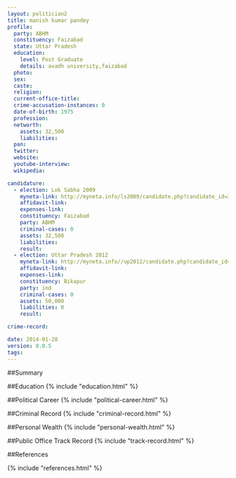 ```yaml
---
layout: politician2
title: manish kumar pandey
profile: 
  party: ABHM
  constituency: Faizabad
  state: Uttar Pradesh
  education: 
    level: Post Graduate
    details: avadh university,faizabad
  photo: 
  sex: 
  caste: 
  religion: 
  current-office-title: 
  crime-accusation-instances: 0
  date-of-birth: 1975
  profession: 
  networth: 
    assets: 32,500
    liabilities: 
  pan: 
  twitter: 
  website: 
  youtube-interview: 
  wikipedia: 

candidature: 
  - election: Lok Sabha 2009
    myneta-link: http://myneta.info/ls2009/candidate.php?candidate_id=3983
    affidavit-link: 
    expenses-link: 
    constituency: Faizabad 
    party: ABHM
    criminal-cases: 0
    assets: 32,500
    liabilities: 
    result:  
  - election: Uttar Pradesh 2012
    myneta-link: http://myneta.info//up2012/candidate.php?candidate_id=2489
    affidavit-link: 
    expenses-link: 
    constituency: Bikapur 
    party: ind
    criminal-cases: 0
    assets: 50,000
    liabilities: 0
    result:  

crime-record: 

date: 2014-01-28
version: 0.0.5
tags: 
---
```

##Summary


##Education
{% include "education.html" %}


##Political Career
{% include "political-career.html" %}


##Criminal Record
{% include "criminal-record.html" %}


##Personal Wealth
{% include "personal-wealth.html" %}


##Public Office Track Record
{% include "track-record.html" %}


##References


{% include "references.html" %}
